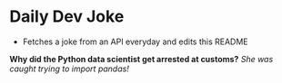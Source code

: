 
# Daily Dev Joke

- Fetches a joke from an API everyday and edits this README

**Why did the Python data scientist get arrested at customs?**
*She was caught trying to import pandas!*